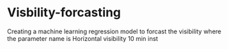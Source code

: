 # Visbility-forcasting
Creating a machine learning regression model  to forcast the visibility where the parameter name is Horizontal visibility 10 min inst
